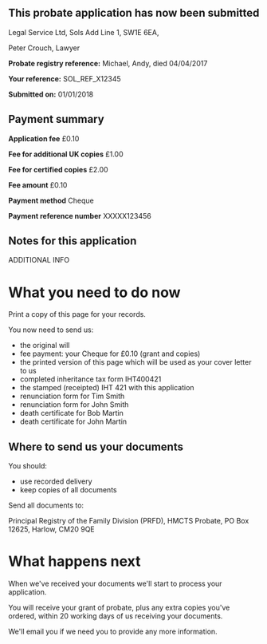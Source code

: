 This probate application has now been submitted
-------------------------------------------------

Legal Service Ltd, Sols Add Line 1, SW1E 6EA, 

Peter Crouch, Lawyer

**Probate registry reference:**
Michael, Andy, died 04/04/2017

**Your reference:** SOL_REF_X12345

**Submitted on:** 01/01/2018

Payment summary
-------------------------------------------------
**Application fee** &pound;0.10

**Fee for additional UK copies** &pound;1.00

**Fee for certified copies** &pound;2.00

**Fee amount** &pound;0.10

**Payment method** Cheque

**Payment reference number** XXXXX123456

Notes for this application
-------------------------------------------------

ADDITIONAL INFO

What you need to do now
==================================================

Print a copy of this page for your records. 
 
You now need to send us:

*   the original will
*   fee payment: your Cheque for &pound;0.10 (grant and copies)
*   the printed version of this page which will be used as your cover letter to us
*   completed inheritance tax form IHT400421
*   the stamped (receipted) IHT 421 with this application
*   renunciation form for Tim Smith
*   renunciation form for John Smith
*   death certificate for Bob Martin
*   death certificate for John Martin

Where to send us your documents
-------------------------------

You should:

*   use recorded delivery
*   keep copies of all documents

Send all documents to:

Principal Registry of the Family Division (PRFD),
HMCTS Probate,
PO Box 12625,
Harlow,
CM20 9QE

What happens next
=================

When we've received your documents we'll start to process your application.

You will receive your grant of probate, plus any extra copies you've ordered, within 20 working days of us receiving your documents.

We'll email you if we need you to provide any more information.
